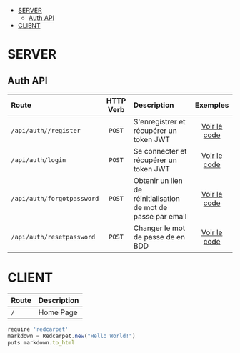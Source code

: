 - [SERVER](#server)
  - [Auth API](#auth-api)
- [CLIENT](#client)

# SERVER

## Auth API
| Route                      | HTTP Verb | Description                                                   |     Exemples      |
| :------------------------- | :-------: | :------------------------------------------------------------ | :---------------: |
| `/api/auth//register`      |  `POST`   | S'enregistrer et récupérer un token JWT                       | [Voir le code](#) |
| `/api/auth/login`          |  `POST`   | Se connecter et récupérer un token JWT                        | [Voir le code](#) |
| `/api/auth/forgotpassword` |  `POST`   | Obtenir un lien de réinitialisation de mot de passe par email | [Voir le code](#) |
| `/api/auth/resetpassword`  |  `POST`   | Changer le mot de passe de en BDD                             | [Voir le code](#) |


# CLIENT

| Route | Description |
| :---- | :---------- |
| `/`   | Home Page   |


```javascript
require 'redcarpet'
markdown = Redcarpet.new("Hello World!")
puts markdown.to_html
```
